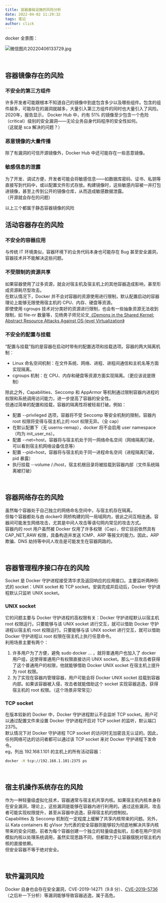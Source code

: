 ```yaml
---
title: 容器基础设施的风险分析
date: 2022-04-02 11:29:32
tags: 笔记
author: click
---
```

docker 全景图：

![微信图片20220406133729.jpg](https://b3logfile.com/file/2022/04/微信图片_20220406133729-b352b726.jpg)

<br/>

## 容器镜像存在的风险

### 不安全的第三方组件

许多开发者可能跟根本不知道自己的镜像中到底包含多少以及哪些组件。包含的组件越多，可能存在的漏洞就越多，大量引入第三方组件的同时也大量引入了风险。<br />2020年，报告显示， Docker Hub 中，约有 51% 的镜像至少包含一个危险（critical）级别的安全漏洞——无论业务自身代码程序的安全性如何。<br />（这就是 sca 解决的问题？）

### 恶意镜像的大量传播

除了有漏洞的可信开源镜像外，Docker Hub 中还可能存在一些恶意镜像。

### 敏感信息的泄露

为了开发、调试方便，开发者可能会将敏感信息——如数据库密码、证书、私钥等直接写到代码中，或以配置文件形式存放。构建镜像时，这些敏感内容被一并打包进镜像，甚至上传到公开的镜像仓库，从而造成敏感数据泄露。<br />（开源就会存在的问题）<br />

以上三个都属于静态容器镜像的风险
<br>

## 活动容器存在的风险

### 不安全的容器应用

与传统 IT 环境类似，容器环境下的业务代码本身也可能存在 Bug 甚至安全漏洞，容器技术并不能解决这些问题。

### 不受限制的资源共享

如果容器使用了过多资源，就会对宿主机及宿主机上的其他容器造成影响，甚至形成资源耗尽型攻击。<br />在默认情况下，Docker 并不会对容器的资源使用进行限制，默认配置启动的容器理论上能够无限使用宿主机的 CPU、内存、硬盘等资源。<br />即使使用 cgroups 技术对分类好的资源进行限制，也会有一些抽象资源无法收到限制，如 file-nr 数量等，见杨男子师兄论文[《Demons in the Shared Kernel: Abstract Resource Attacks Against OS-level Virtualization》](https://wenboshen.org/assets/papers/LogicalDoS.pdf)

### 不安全的配置与挂载

“配置与挂载”指的是容器在启动时带有的配置选项和挂载选项。容器的两大隔离机制：

- Linux 命名空间机制：在文件系统、网络、进程、进程间通信和主机名等方面实现隔离。
- cgroups 机制：在 CPU、内存和硬盘等资源方面实现隔离。（更应该说是限制）

除此之外，Capabilities、Seccomp 和 AppArmor 等机制通过限制容器内进程的权限和系统调用访问能力，进一步提高了容器的安全性。<br />但通过简单的配置和挂载，容器的隔离性将被轻易打破。例如：

- 配置 --privileged 选项，容器将不受 Seccomp 等安全机制的限制，容器内 root 权限将变得与宿主机上的 root 权限无异。（全 cap）
- 在默认配置下（无 userns-remap），docker 将不会启用 user namespace（均为 init_user_ns）。
- 配置 --net=host，容器将与宿主机处于同一网络命名空间（网络隔离打破，可以看到宿主机网络设备信息等）
- 配置 --pid=host，容器将与宿主机处于同一进程命名空间（进程隔离打破，pid 暴露）
- 执行挂载 --volume /:/host，宿主机根目录将被挂载到容器内部（文件系统隔离被打破）

<br>

## 容器网络存在的风险

虽然每个容器处于自己独立的网络命名空间中，与宿主机存在隔离。<br />但每个容器都处与由 docker0 网桥构建的同一局域网内，彼此之间互相连通。容器间可能发生网络攻击，尤其是中间人攻击等语句网内常见的攻击方式。<br />容器内的 root 用户虽然被 Docker 仅用了许多权限（Cap），但它目前依然具有 CAP_NET_RAW 权限，具备构造并发送 ICMP、ARP 等报文的能力。因此，ARP 欺骗、DNS 劫持等中间人攻击是可能发生在容器网路的。

<br/>

## 容器管理程序接口存在的风险

Socket 是 Docker 守护进程接受清华求及返回响应的应用接口。主要监听两种形式的 socket：UNIX socket 和 TCP socket。安装完成并启动后，Docker 守护进程默认只监听 UNIX socket。

### UNIX socket

它的问题主要与 Docker 守护进程的高权限有关：Docker 守护进程默认以宿主机 root 权限运行。只要能够与该 UNIX socket 进行交互，就可以借助 Docker 守护进程以宿主机 root 权限运行。只要能够与该 UNIX socket 进行交互，就可以借助 Docker 守护进程以 root 权限在宿主机上执行任意命令。<br />利用场景主要有两个：

1. 许多用户为了方便，避免 sudo docker ... ，就将普通用户也加入了 docker 用户组，这使得普通用户有权限直接访问 UNIX socket。那么一旦攻击者获得了这个普通用户的权限，他就能够借助 Docker UNIX socket 在宿主机上提升为 root 权限。
2. 为了实现在容器内管理容器，用户可能会将 Docker UNIX socket 挂载到容器内部。如果该容器被入侵，攻击者就能借助这个 socket 实现容器逃逸，获得宿主机的 root 权限。（这个场景非常常见）

### TCP socket

在版本较新的 Docker 中，Docker 守护进程默认不会监听 TCP socket。用户可以通过配置文件来设置 Docker 守护进程开启对 TCP socket 的监听，默认端口 2375。<br />默认情况下对 Docker 守护进程 TCP socket 的访问时无加密且无认证的。因此，任何网络可达的访问者都可以通过该 TCP socket 来对 Docker 守护进程下发命令。<br />eg，列出 192.168.1.101 的主机上的所有活动容器：

```bash
docker -H tcp://192.168.1.101:2375 ps
```

<br/>

## 宿主机操作系统存在的风险

作为一种轻量级虚拟化技术，容器通常与宿主机共享内核。如果宿主机内核本身存在安全漏洞，理论上，这些漏洞是能够在容器内进行利用的。通过这些漏洞，攻击者可能实现权限提升，甚至从容器中逃逸，获得宿主机的控制权。<br />Capabilities 及 Seccomp 机制在一定程度上缓解了共享内核带来的问题。另外，以 Kata containers 和 gVisor 为代表的安全容器则能够较为彻底地解决共享内核带来的安全问题。前者为每个容器创建一个独立的轻量级虚拟机，后者在用户空间模拟内核以处理系统调用，虽然实现思路不同，但都致力于让容器摆脱对宿主机内核的直接依赖。<br />但安全容器不等于绝对安全。

<br/>

## 软件漏洞风险

Docker 自身也会存在安全漏洞，CVE-2019-14271（9.8 分）、[CVE-2019-5736](https://toutiao.io/posts/7lf7gj/preview) （之后补一下分析）等漏洞能够导致容器逃逸，属于高危。


